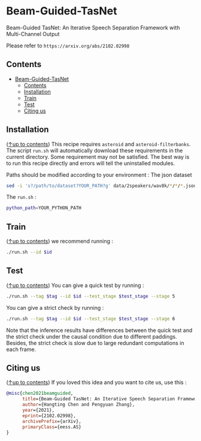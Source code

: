 # Beam-Guided-TasNet
Beam-Guided TasNet: An Iterative Speech Separation Framework with Multi-Channel Output

Please refer to `https://arxiv.org/abs/2102.02998`

## Contents
- [Beam-Guided-TasNet](#beam-guided-tasnet)
  - [Contents](#contents)
  - [Installation](#installation)
  - [Train](#train)
  - [Test](#test)
  - [Citing us](#citing-us)

## Installation
([↑up to contents](#contents))
This recipe requires `asteroid` and `asteroid-filterbanks`. 
The script `run.sh` will automatically download these requirements in the current directory. Some requirement may not be satisfied. The best way is to run this recipe directly and errors will tell the uninstalled modules.

Paths should be modified according to your environment : 
The json dataset
```bash
sed -i 's?/path/to/dataset?YOUR_PATH?g' data/2speakers/wav8k/*/*/*.json
```
The `run.sh` :
```bash
python_path=YOUR_PYTHON_PATH
```


## Train
([↑up to contents](#contents))
we recommend running :
```bash
./run.sh --id $id 
```

## Test
([↑up to contents](#contents))
You can give a quick test by running :
```bash
./run.sh --tag $tag --id $id --test_stage $test_stage --stage 5
```
You can give a strict check by running :
```bash
./run.sh --tag $tag --id $id --test_stage $test_stage --stage 6
```
Note that the inference results have differences between the quick test and the strict check under the causal condition due to different paddings. Besides, the strict check is slow due to large redundant computations in each frame.

## Citing us
([↑up to contents](#contents))
If you loved this idea and you want to cite us, use this :
```BibTex
@misc{chen2021beamguided,
      title={Beam-Guided TasNet: An Iterative Speech Separation Framework with Multi-Channel Output}, 
      author={Hangting Chen and Pengyuan Zhang},
      year={2021},
      eprint={2102.02998},
      archivePrefix={arXiv},
      primaryClass={eess.AS}
}
```
